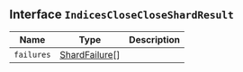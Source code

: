 ## Interface `IndicesCloseCloseShardResult`

| Name | Type | Description |
| - | - | - |
| `failures` | [ShardFailure](./ShardFailure.md)[] | &nbsp; |
